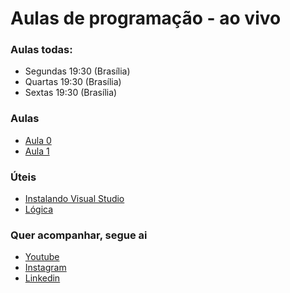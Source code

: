 # Aulas de programação - ao vivo

### Aulas todas:
* Segundas 19:30 (Brasília)
* Quartas 19:30 (Brasília)
* Sextas 19:30 (Brasília)

### Aulas
- [Aula 0](https://www.youtube.com/watch?v=zpjD9fobrGY)
- [Aula 1](https://www.youtube.com/watch?v=qykjNYMgWQw)

### Úteis
- [Instalando Visual Studio](https://www.youtube.com/watch?v=6VdlNKX5QZc)
- [Lógica](https://www.youtube.com/watch?v=t2VCbMojrJg)

### Quer acompanhar, segue ai
- [Youtube](https://www.youtube.com/@augustnmonteiro)
- [Instagram](https://instagram.com/augustnmonteiro)
- [Linkedin](https://www.linkedin.com/in/augustnmonteiro)
